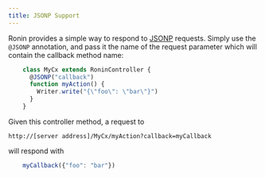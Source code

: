 ```yaml
---
title: JSONP Support
---
```


Ronin provides a simple way to respond to [JSONP][2] requests. Simply use the
`@JSONP` annotation, and pass it the name of the request parameter which will
contain the callback method name:

```js
    class MyCx extends RoninController {
      @JSONP("callback")
      function myAction() {
        Writer.write("{\"foo\": \"bar\"}")
      }
    }
```

Given this controller method, a request to

`http://[server address]/MyCx/myAction?callback=myCallback`

will respond with

```js
    myCallback({"foo": "bar"})
```

   [2]: http://en.wikipedia.org/wiki/JSON#JSONP
